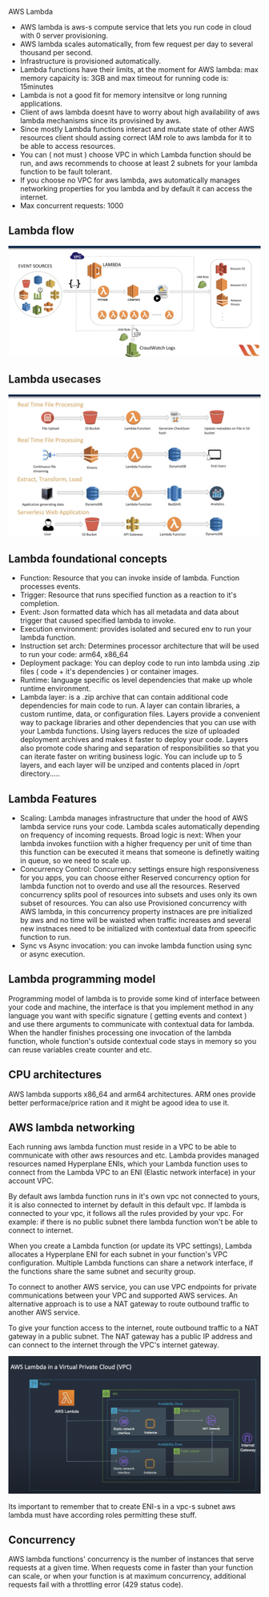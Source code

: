  AWS Lambda
- AWS lambda is aws-s compute service that lets you run code in cloud with 0 server provisioning.
- AWS lambda scales automatically, from few request per day to several thousand per second.
- Infrastructure is provisioned automatically.
- Lambda functions have their limits, at the moment for AWS lambda: max memory capaicity is: 3GB and max timeout for running code is: 15minutes
- Lambda is not a good fit for memory intensitve or long running applications.
- Client of aws lambda doesnt have to worry about high availability of aws lambda mechanisms since its provisined by aws.
- Since mostly Lambda functions interact and mutate state of other AWS resources client should assing correct IAM role to aws lambda for it to be able to access resources.
- You can ( not must ) choose VPC in which Lambda function should be run, and aws recommends to choose at least 2 subnets for your lambda function to be fault tolerant.
- If you choose no VPC for aws lambda, aws automatically manages networking properties for you lambda and by default it can access the internet.
- Max concurrent requests: 1000


## Lambda flow
![flow](./lambda-flow.png)

## Lambda usecases
![usecases](./lambda-usecases.png)

## Lambda foundational concepts  
- Function: Resource that you can invoke inside of lambda. Function processes events. 
- Trigger: Resource that runs specified function as a reaction to it's completion.
- Event: Json formatted data which has all metadata and data about trigger that caused specified lambda to invoke.
- Execution environment: provides isolated and secured env to run your lambda function.
- Instruction set arch: Determines processor architecture that will be used to run your code: arm64, x86_64
- Deployment package: You can deploy code to run into lambda using .zip files ( code + it's dependencies ) or container images.
- Runtime: language specific os level dependencies that make up whole runtime environment.
- Lambda layer: is a .zip archive that can contain additional code dependencies for main code to run.  A layer can contain libraries, a custom runtime, data, or configuration files. 
Layers provide a convenient way to package libraries and other dependencies that you can use with your Lambda functions. Using layers reduces the size of uploaded deployment archives and makes it faster to deploy your code. Layers also promote code sharing and separation of responsibilities so that you can iterate faster on writing business logic.
You can include up to 5 layers, and each layer will be unziped and contents placed in /oprt directory.....

## Lambda Features
- Scaling: Lambda manages infrastructure that under the hood of AWS lambda service runs your code. Lambda scales automatically depending on frequency of
incoming requests. Broad logic is next: When your lambda invokes functiion with a higher frequency per unit of time than this function can be executed it means that
someone is definetly waiting in queue, so we need to scale up. 
- Concurrency Control: Concurrency settings ensure high responsiveness for you apps, you can choose either Reserved concurrency option for lambda function not to
overdo and use all the resources. Reserved concurrency splits pool of resources into subsets and uses only its own subset of resources.
You can also use Provisioned concurrency with AWS lambda, in this concurrency property instnaces are pre initialized by aws and no time will be waisted when traffic increases
and several new instnaces need to be initialized with contextual data from speecific function to run.
- Sync vs Async invocation: you can invoke lambda function using sync or async execution. 

## Lambda programming model
Programming model of lambda is to provide some kind of interface between your code and machine, the interface is that you implement method in any language you want with
specific signature ( getting events and context ) and use there arguments to communicate with contextual data for lambda. 
When the handler finishes processing one invocation of the lambda function, whole function's outside contextual code stays in memory so you can reuse variables create counter
and etc.

## CPU architectures 
AWS lambda supports x86_64 and arm64 architectures. ARM ones provide better performace/price ration and it might be agood idea to use it.

## AWS lambda networking
Each running aws lambda function must reside in a VPC to be able to communicate with other aws resources and etc.
Lambda provides managed resources named Hyperplane ENIs, which your Lambda function uses to connect from the Lambda VPC to an ENI (Elastic network interface) in your account VPC.

By default aws lambda function runs in it's own vpc not connected to yours, it is also connected to internet by default in this default vpc.
If lambda is connected to your vpc, it follows all the rules provided by your vpc. For example: if there is no public subnet there lambda function won't be able to connect to internet.

When you create a Lambda function (or update its VPC settings), Lambda allocates a Hyperplane ENI for each subnet in your function's VPC configuration. Multiple Lambda functions can share a network interface, if the functions share the same subnet and security group.

To connect to another AWS service, you can use VPC endpoints for private communications between your VPC and supported AWS services. An alternative approach is to use a NAT gateway to route outbound traffic to another AWS service.

To give your function access to the internet, route outbound traffic to a NAT gateway in a public subnet. The NAT gateway has a public IP address and can connect to the internet through the VPC's internet gateway.

![lambda in vpc](./lambda-vpc.png)

Its important to remember that to create ENI-s in a vpc-s subnet aws lambda must have according roles permitting these stuff.

## Concurrency
AWS lambda functions' concurrency is the number of instances that serve requests at a given time.
When requests come in faster than your function can scale, or when your function is at maximum concurrency, additional requests fail with a throttling error (429 status code).

